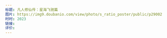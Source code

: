```yaml
---
标题: 凡人修仙传：星海飞驰篇
图片: https://img9.doubanio.com/view/photo/s_ratio_poster/public/p2900285966.webp
时时: 2023
链接: 
评价:
---
```


